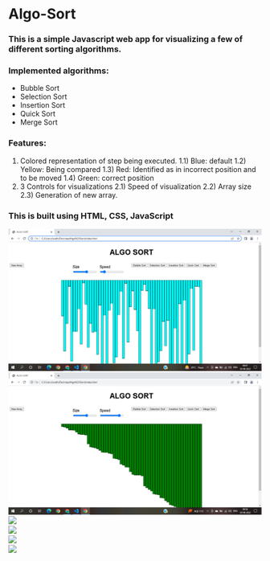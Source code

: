 # Algo-Sort
### This is a simple Javascript web app for visualizing a few of different sorting algorithms.
### Implemented algorithms:
- Bubble Sort 
- Selection Sort
- Insertion Sort
- Quick Sort
- Merge Sort
### Features:
1) Colored representation of step being executed.
  1.1) Blue: default
  1.2) Yellow: Being compared
  1.3) Red: Identified as in incorrect position and to be moved
  1.4) Green: correct position
2) 3 Controls for visualizations
  2.1) Speed of visualization 
  2.2) Array size
  2.3) Generation of new array.

### This is built using HTML, CSS, JavaScript <br/>



<img src="https://github.com/Goalline-byte/Algo-Sort/blob/main/image%201.png"> <br/>
<img src="https://github.com/Goalline-byte/Algo-Sort/blob/main/image%202.png"> <br/>
<img src="img/img3.png"> <br/>
<img src="img/img4.png"> <br/>
<img src="img/img5.png"> <br/>
<img src="img/img6.png"> <br/>
